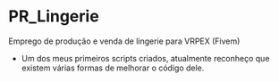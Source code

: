 # PR_Lingerie
Emprego de produção e venda de lingerie para VRPEX (Fivem)

* Um dos meus primeiros scripts criados, atualmente reconheço que existem várias formas de melhorar o código dele. 
